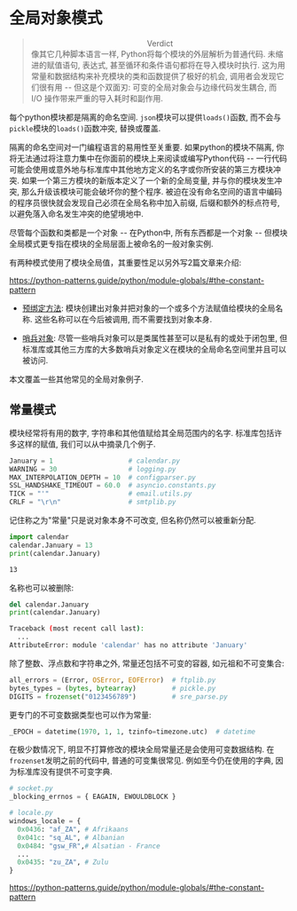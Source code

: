 # 全局对象模式

> <center>Verdict</center>
> 像其它几种脚本语言一样, Python将每个模块的外层解析为普通代码. 未缩进的赋值语句, 表达式, 甚至循环和条件语句都将在导入模块时执行. 这为用常量和数据结构来补充模块的类和函数提供了极好的机会, 调用者会发现它们很有用 -- 但这是个双面刃: 可变的全局对象会与边缘代码发生耦合, 而 I/O 操作带来严重的导入耗时和副作用.

每个python模块都是隔离的命名空间. `json`模块可以提供`loads()`函数, 而不会与`pickle`模块的`loads()`函数冲突, 替换或覆盖.

隔离的命名空间对一门编程语言的易用性至关重要. 如果python的模块不隔离, 你将无法通过将注意力集中在你面前的模块上来阅读或编写Python代码 -- 一行代码可能会使用或意外地与标准库中其他地方定义的名字或你所安装的第三方模块冲突. 如果一个第三方模块的新版本定义了一个新的全局变量, 并与你的模块发生冲突, 那么升级该模块可能会破坏你的整个程序. 被迫在没有命名空间的语言中编码的程序员很快就会发现自己必须在全局名称中加入前缀, 后缀和额外的标点符号, 以避免落入命名发生冲突的绝望境地中.

尽管每个函数和类都是一个对象 -- 在Python中, 所有东西都是一个对象 -- 但模块全局模式更专指在模块的全局层面上被命名的一般对象实例.

有两种模式使用了模块全局值，其重要性足以另外写2篇文章来介绍:

https://python-patterns.guide/python/module-globals/#the-constant-pattern

* [预绑定方法](https://python-patterns.guide/python/prebound-methods/): 模块创建出对象并把对象的一个或多个方法赋值给模块的全局名称. 这些名称可以在今后被调用, 而不需要找到对象本身.

* [哨兵对象](https://python-patterns.guide/python/sentinel-object/): 尽管一些哨兵对象可以是类属性甚至可以是私有的或处于闭包里, 但标准库或其他三方库的大多数哨兵对象定义在模块的全局命名空间里并且可以被访问.

本文覆盖一些其他常见的全局对象例子.

## 常量模式

模块经常将有用的数字, 字符串和其他值赋给其全局范围内的名字. 标准库包括许多这样的赋值, 我们可以从中摘录几个例子.

```python
January = 1                   # calendar.py
WARNING = 30                  # logging.py
MAX_INTERPOLATION_DEPTH = 10  # configparser.py
SSL_HANDSHAKE_TIMEOUT = 60.0  # asyncio.constants.py
TICK = "'"                    # email.utils.py
CRLF = "\r\n"                 # smtplib.py
```

记住称之为"常量"只是说对象本身不可改变, 但名称仍然可以被重新分配.

```python
import calendar
calendar.January = 13
print(calendar.January)
```
```bash
13
```
名称也可以被删除:
```python
del calendar.January
print(calendar.January)
```
```bash
Traceback (most recent call last):
  ...
AttributeError: module 'calendar' has no attribute 'January'
```
除了整数、浮点数和字符串之外, 常量还包括不可变的容器, 如元祖和不可变集合:
```python
all_errors = (Error, OSError, EOFError)  # ftplib.py
bytes_types = (bytes, bytearray)         # pickle.py
DIGITS = frozenset("0123456789")         # sre_parse.py
```
更专门的不可变数据类型也可以作为常量:
```python
_EPOCH = datetime(1970, 1, 1, tzinfo=timezone.utc)  # datetime
```
在极少数情况下, 明显不打算修改的模块全局常量还是会使用可变数据结构. 在`frozenset`发明之前的代码中, 普通的可变集很常见. 例如至今仍在使用的字典, 因为标准库没有提供不可变字典.
```python
# socket.py
_blocking_errnos = { EAGAIN, EWOULDBLOCK }
```
```python
# locale.py
windows_locale = {
  0x0436: "af_ZA", # Afrikaans
  0x041c: "sq_AL", # Albanian
  0x0484: "gsw_FR",# Alsatian - France
  ...
  0x0435: "zu_ZA", # Zulu
}
```

https://python-patterns.guide/python/module-globals/#the-constant-pattern

